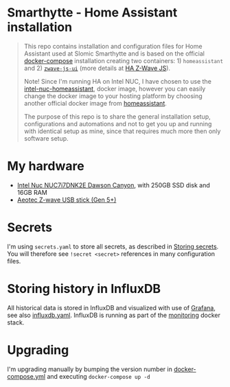 # Smarthytte - Home Assistant installation
> This repo contains installation and configuration files for Home Assistant used at Slomic Smarthytte and 
> is based on the official [docker-compose](https://www.home-assistant.io/installation/linux#docker-compose)
> installation creating two containers: 1) `homeassistant` and 2) [`zwave-js-ui`](https://github.com/zwave-js/zwave-js-ui)
> (more details at [HA Z-Wave JS](https://www.home-assistant.io/integrations/zwave_js/)).
> 
> Note! Since I'm running HA on Intel NUC, I have chosen to use the [intel-nuc-homeassistant](https://hub.docker.com/r/homeassistant/intel-nuc-homeassistant),
> docker image, however you can easily change the docker image to your hosting platform by choosing 
> another official docker image from [homeassistant](https://hub.docker.com/u/homeassistant).
> 
> The purpose of this repo is to share the general installation setup, configurations and automations and not 
> to get you up and running with identical setup as mine, since that requires much more then only software setup.

# My hardware
- [Intel Nuc NUC7i7DNK2E Dawson Canyon](https://www.komplett.no/product/1008777), 
  with 250GB SSD disk and 16GB RAM
- [Aeotec Z-wave USB stick (Gen 5+)](https://aeotec.com/z-wave-usb-stick/)

# Secrets
I'm using `secrets.yaml` to store all secrets, as described in [Storing secrets](https://www.home-assistant.io/docs/configuration/secrets/).
You will therefore see `!secret <secret>` references in many configuration files.

# Storing history in InfluxDB
All historical data is stored in InfluxDB and visualized with use of [Grafana](https://github.com/slomic-smarthytte/monitoring),
see also [influxdb.yaml](config/ha/influxdb.yaml). InfluxDB is running as part of the [monitoring](https://github.com/slomic-smarthytte/monitoring)
docker stack.

# Upgrading
I'm upgrading manually by bumping the version number in [docker-compose.yml](./docker-compose.yml) 
and executing `docker-compose up -d`
